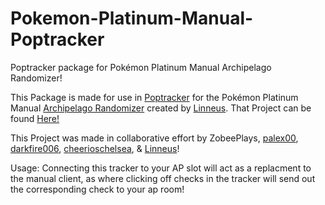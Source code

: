# Pokemon-Platinum-Manual-Poptracker
Poptracker package for Pokémon Platinum Manual Archipelago Randomizer!

This Package is made for use in [Poptracker](https://github.com/black-sliver/PopTracker) for the Pokémon Platinum Manual [Archipelago Randomizer](https://archipelago.gg/) created by [Linneus](https://github.com/Linneus). That Project can be found [Here!](https://github.com/Linneus/PlatinumAPManual) 

This Project was made in collaborative effort by ZobeePlays, [palex00](https://github.com/palex00), [darkfire006](https://github.com/darkfire006), [cheerioschelsea](https://github.com/cheerioschelsea), & [Linneus](https://github.com/Linneus)!


Usage:
Connecting this tracker to your AP slot will act as a replacment to the manual client, as where clicking off checks in the tracker will send out the corresponding check to your ap room! 
